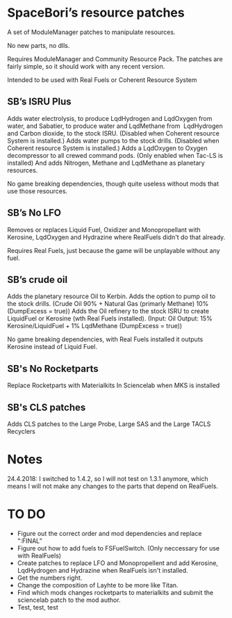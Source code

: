 # SpaceBori’s resource patches

 A set of ModuleManager patches to manipulate resources.

 No new parts, no dlls.

 Requires ModuleManager and Community Resource Pack. The patches are fairly simple, so it should work with any recent version.
 
 Intended to be used with Real Fuels or Coherent Resource System

## SB’s ISRU Plus
 Adds water electrolysis, to produce LqdHydrogen and LqdOxygen from water, and Sabatier, to produce water and LqdMethane from  LqdHydrogen and Carbon dioxide, to the stock ISRU. (Disabled when Coherent resource System is installed.)
 Adds water pumps to the stock drills. (Disabled when Coherent resource System is installed.)
 Adds a LqdOxygen to Oxygen decompressor to all crewed command pods. (Only enabled when Tac-LS is installed)
 And adds Nitrogen, Methane and LqdMethane as planetary resources.

 No game breaking dependencies, though quite useless without mods that use those resources. 

## SB’s No LFO
 Removes or replaces Liquid Fuel, Oxidizer and Monopropellant with Kerosine, LqdOxygen and Hydrazine where RealFuels didn't do that already.

 Requires Real Fuels, just because the game will be unplayable without any fuel.
 
## SB’s crude oil
 Adds the planetary resource Oil to Kerbin. 
 Adds the option to pump oil to the stock drills. (Crude Oil 90% + Natural Gas (primarly Methane) 10% (DumpExcess = true))
 Adds the Oil refinery to the stock ISRU to create LiquidFuel or Kerosine (wth Real Fuels installed). (Input: Oil Output: 15% Kerosine/LiquidFuel + 1% LqdMethane (DumpExcess = true))

 No game breaking dependencies, with Real Fuels installed it outputs Kerosine instead of Liquid Fuel.

## SB's No Rocketparts
 Replace Rocketparts with Materialkits In Sciencelab when MKS is installed
 
## SB's CLS patches
 Adds CLS patches to the Large Probe, Large SAS and the Large TACLS Recyclers

# Notes
 24.4.2018: I switched to 1.4.2, so I will not test on 1.3.1 anymore, which means I will not make any changes to the parts that depend on RealFuels. 
 
# TO DO

 - Figure out the correct order and mod dependencies and replace ":FINAL”
 - Figure out how to add fuels to FSFuelSwitch. (Only neccessary for use with RealFuels)
 - Create patches to replace LFO and Monopropellent and add Kerosine, LqdHydrogen and Hydrazine when RealFuels isn't installed. 
 - Get the numbers right.
 - Change the composition of Layhte to be more like Titan.
 - Find which mods changes rocketparts to materialkits and submit the sciencelab patch to the mod author.
 - Test, test, test

